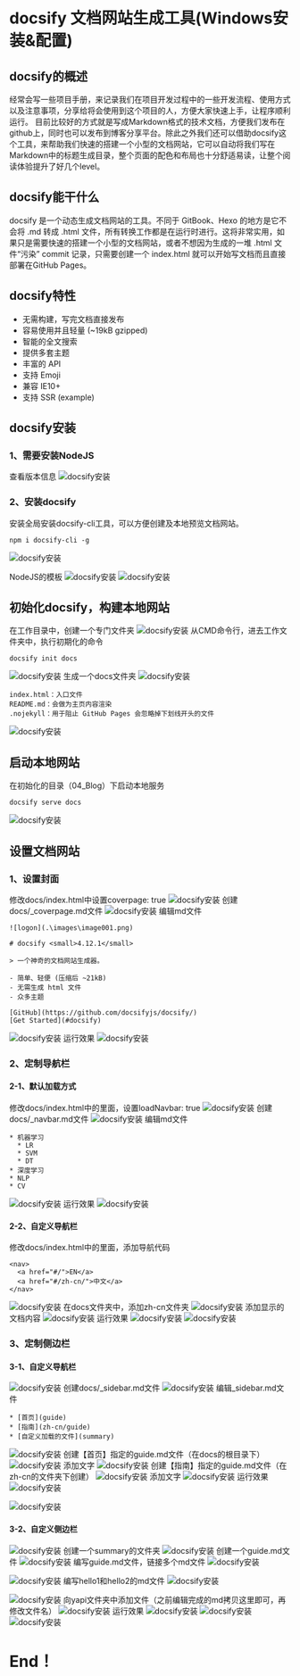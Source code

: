 # docsify 文档网站生成工具(Windows安装&配置)

## docsify的概述
经常会写一些项目手册，来记录我们在项目开发过程中的一些开发流程、使用方式以及注意事项，分享给将会使用到这个项目的人，方便大家快速上手，让程序顺利运行。
目前比较好的方式就是写成Markdown格式的技术文档，方便我们发布在github上，同时也可以发布到博客分享平台。除此之外我们还可以借助docsify这个工具，来帮助我们快速的搭建一个小型的文档网站，它可以自动将我们写在Markdown中的标题生成目录，整个页面的配色和布局也十分舒适易读，让整个阅读体验提升了好几个level。

## docsify能干什么
docsify 是一个动态生成文档网站的工具。不同于 GitBook、Hexo 的地方是它不会将 .md 转成 .html 文件，所有转换工作都是在运行时进行。这将非常实用，如果只是需要快速的搭建一个小型的文档网站，或者不想因为生成的一堆 .html 文件“污染” commit 记录，只需要创建一个 index.html 就可以开始写文档而且直接部署在GitHub Pages。

## docsify特性
+ 无需构建，写完文档直接发布
+ 容易使用并且轻量 (~19kB gzipped)
+ 智能的全文搜索
+ 提供多套主题
+ 丰富的 API
+ 支持 Emoji
+ 兼容 IE10+
+ 支持 SSR (example)

## docsify安装
### 1、需要安装NodeJS
查看版本信息
![docsify安装](./images/image001.png)

### 2、安装docsify
安装全局安装docsify-cli工具，可以方便创建及本地预览文档网站。
```
npm i docsify-cli -g
```
![docsify安装](./images/image002.png)

NodeJS的模板
![docsify安装](./images/image003.png)
![docsify安装](./images/image004.png)

## 初始化docsify，构建本地网站
在工作目录中，创建一个专门文件夹
![docsify安装](./images/image005.png)
从CMD命令行，进去工作文件夹中，执行初期化的命令
```
docsify init docs
```
![docsify安装](./images/image006.png)
生成一个docs文件夹
![docsify安装](./images/image007.png)
```
index.html：入口文件
README.md：会做为主页内容渲染
.nojekyll：用于阻止 GitHub Pages 会忽略掉下划线开头的文件
```
![docsify安装](./images/image008.png)

## 启动本地网站
在初始化的目录（04_Blog）下启动本地服务
```
docsify serve docs
```
![docsify安装](./images/image009.png)

## 设置文档网站
### 1、设置封面
修改docs/index.html中设置coverpage: true
![docsify安装](./images/image010.png)
创建docs/_coverpage.md文件
![docsify安装](./images/image011.png)
编辑md文件
```
![logon](.\images\image001.png)

# docsify <small>4.12.1</small>

> 一个神奇的文档网站生成器。

- 简单、轻便 (压缩后 ~21kB)
- 无需生成 html 文件
- 众多主题

[GitHub](https://github.com/docsifyjs/docsify/)
[Get Started](#docsify)
```
![docsify安装](./images/image012.png)
运行效果
![docsify安装](./images/image013.png)

### 2、定制导航栏
#### 2-1、默认加载方式
修改docs/index.html中的<secript>里面，设置loadNavbar: true
![docsify安装](./images/image014.png)
创建docs/_navbar.md文件
![docsify安装](./images/image015.png)
编辑md文件
```
* 机器学习
  * LR
  * SVM
  * DT
* 深度学习
* NLP
* CV
```
![docsify安装](./images/image016.png)
运行效果
![docsify安装](./images/image017.png)

#### 2-2、自定义导航栏
修改docs/index.html中的<body>里面，添加导航代码
```
<nav>
  <a href="#/">EN</a>
  <a href="#/zh-cn/">中文</a>
</nav>
```
![docsify安装](./images/image018.png)
在docs文件夹中，添加zh-cn文件夹
![docsify安装](./images/image019.png)
添加显示的文档内容
![docsify安装](./images/image020.png)
运行效果
![docsify安装](./images/image021.png)
![docsify安装](./images/image022.png)

### 3、定制侧边栏
#### 3-1、自定义导航栏
![docsify安装](./images/image023.png)
创建docs/_sidebar.md文件
![docsify安装](./images/image024.png)
编辑_sidebar.md文件
```
* [首页](guide)
* [指南](zh-cn/guide)
* [自定义加载的文件](summary)
```
![docsify安装](./images/image025.png)
创建【首页】指定的guide.md文件（在docs的根目录下）
![docsify安装](./images/image026.png)
添加文字
![docsify安装](./images/image027.png)
创建【指南】指定的guide.md文件（在zh-cn的文件夹下创建）
![docsify安装](./images/image028.png)
添加文字
![docsify安装](./images/image029.png)
运行效果
![docsify安装](./images/image030.png)

![docsify安装](./images/image031.png)

#### 3-2、自定义侧边栏
![docsify安装](./images/image032.png)
创建一个summary的文件夹
![docsify安装](./images/image033.png)
创建一个guide.md文件
![docsify安装](./images/image034.png)
编写guide.md文件，链接多个md文件
![docsify安装](./images/image035.png)

![docsify安装](./images/image036.png)
编写hello1和hello2的md文件
![docsify安装](./images/image037.png)

![docsify安装](./images/image038.png)
向yapi文件夹中添加文件（之前编辑完成的md拷贝这里即可，再修改文件名）
![docsify安装](./images/image039.png)
运行效果
![docsify安装](./images/image040.png)
![docsify安装](./images/image041.png)
![docsify安装](./images/image042.png)

# End！